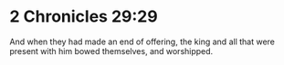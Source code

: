 # 2 Chronicles 29:29

And when they had made an end of offering, the king and all that were present with him bowed themselves, and worshipped.